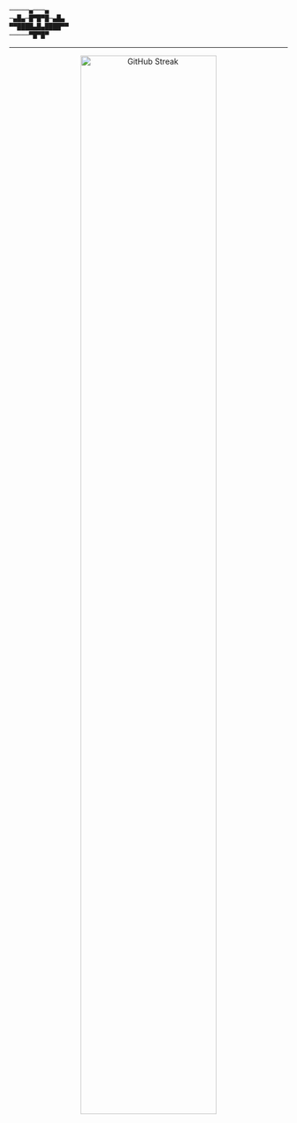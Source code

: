 ```txt
─────▄───▄
─▄█▄─█▀█▀█─▄█▄
▀▀████▄█▄████▀▀
─────▀█▀█▀
```

- - -

<div align="center">
<a href="https://git.io/streak-stats"><img src="https://streak-stats.demolab.com/?user=PineberryCode&theme=javascript&hide_border=true&border_radius=5&include_all_commits=true" alt="GitHub Streak" width="70%"></a>
</div>
